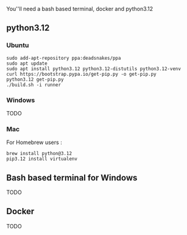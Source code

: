 You''ll need a bash based terminal, docker and python3.12

## python3.12

### Ubuntu

```
sudo add-apt-repository ppa:deadsnakes/ppa
sudo apt update
sudo apt install python3.12 python3.12-distutils python3.12-venv
curl https://bootstrap.pypa.io/get-pip.py -o get-pip.py
python3.12 get-pip.py
./build.sh -i runner
```

### Windows

TODO

### Mac

For Homebrew users :

```
brew install python@3.12
pip3.12 install virtualenv
```

## Bash based terminal for Windows

TODO

## Docker

TODO



